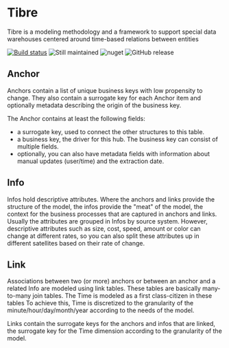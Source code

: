 # Tibre
Tibre is a modeling methodology and a framework to support special data warehouses centered around time-based relations between entities

[![Build status](https://ci.appveyor.com/api/projects/status/ntr1hq0k2gvti5sj?svg=true)](https://ci.appveyor.com/project/Seddryck/tibre)
![Still maintained](https://img.shields.io/maintenance/yes/2017.svg)
![nuget](https://img.shields.io/nuget/v/Tibre.svg) 
![GitHub release](https://img.shields.io/github/release/Seddryck/Tibre.svg?maxAge=2592000)

## Anchor
Anchors contain a list of unique business keys with low propensity to change. They also contain a surrogate key for each Anchor item and optionally metadata describing the origin of the business key. 

The Anchor contains at least the following fields:

* a surrogate key, used to connect the other structures to this table.
* a business key, the driver for this hub. The business key can consist of multiple fields.
* optionally, you can also have metadata fields with information about manual updates (user/time) and the extraction date.

## Info
Infos hold descriptive attributes. Where the anchors and links provide the structure of the model, the infos provide the "meat" of the model, the context for the business processes that are captured in anchors and links. Usually the attributes are grouped in Infos by source system. However, descriptive attributes such as size, cost, speed, amount or color can change at different rates, so you can also split these attributes up in different satellites based on their rate of change.

## Link
Associations between two (or more) anchors or between an anchor and a related Info are modeled using link tables. These tables are basically many-to-many join tables. The Time is modeled as a first class-citizen in these tables To achieve this, Time is discretized to the granularity of the minute/hour/day/month/year according to the needs of the model.

Links contain the surrogate keys for the anchors and infos that are linked, the surrogate key for the Time dimension according to the granularity of the model.
